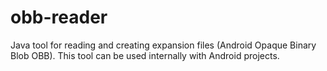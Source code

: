 # obb-reader
Java tool for reading and creating expansion files (Android Opaque Binary Blob OBB). This tool can be used internally with Android projects.
